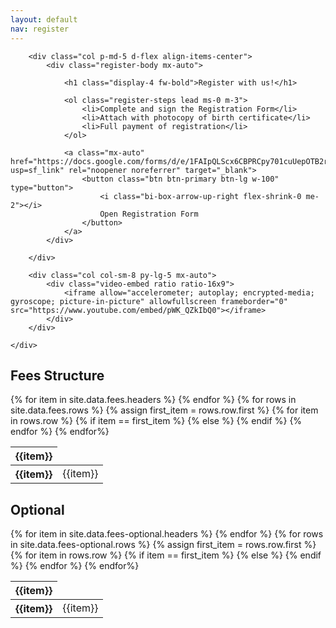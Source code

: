 ```yaml
---
layout: default
nav: register
---
```


<div class="container-fluid my-4 my-xl-5">
    <div class="col-xl-10 mx-auto row row-cols-1 row-cols-lg-2 g-4">

        <div class="col p-md-5 d-flex align-items-center">
            <div class="register-body mx-auto">

                <h1 class="display-4 fw-bold">Register with us!</h1>

                <ol class="register-steps lead ms-0 m-3">
                    <li>Complete and sign the Registration Form</li>
                    <li>Attach with photocopy of birth certificate​</li>
                    <li>Full payment of registration</li>
                </ol>

                <a class="mx-auto" href="https://docs.google.com/forms/d/e/1FAIpQLScx6CBPRCpy701cuUepOTB2r7_d0DdaYDuIRtPN5U5OtV7phQ/viewform?usp=sf_link" rel="noopener noreferrer" target="_blank">
                    <button class="btn btn-primary btn-lg w-100" type="button">
                        <i class="bi-box-arrow-up-right flex-shrink-0 me-2"></i>
                        Open Registration Form
                    </button>
                </a>
            </div>

        </div>

        <div class="col col-sm-8 py-lg-5 mx-auto">
            <div class="video-embed ratio ratio-16x9">
                <iframe allow="accelerometer; autoplay; encrypted-media; gyroscope; picture-in-picture" allowfullscreen frameborder="0" src="https://www.youtube.com/embed/pWK_QZkIbQ0"></iframe>
            </div>
        </div>

    </div>
</div>


<div class="container-md py-4 table-responsive">
    <h2 class="display-4">Fees Structure</h2>
    <table class="align-middle">
        <thead>
            {% for item in site.data.fees.headers %}
                <th class="bg-red" scope="col">
                    {{item}}
                </th>
            {% endfor %}
        </thead>
        <tbody class="table-group-divider">
            {% for rows in site.data.fees.rows %}
                <tr>
                    {% assign first_item = rows.row.first %}
                    {% for item in rows.row %}
                        {% if item == first_item %}
                            <th>{{item}}</th>
                        {% else %}
                            <td>{{item}}</td>
                        {% endif %}
                    {% endfor %}
                </tr>
			{% endfor%}
        </tbody>
    </table>
</div>


<div class="container-md py-4 table-responsive">
    <h2 class="display-4">Optional</h2>
    <table class="align-middle">
        <thead>
            {% for item in site.data.fees-optional.headers %}
                <th class="bg-blue" scope="col">
                    {{item}}
                </th>
            {% endfor %}
        </thead>
        <tbody class="table-group-divider">
            {% for rows in site.data.fees-optional.rows %}
                <tr>
                    {% assign first_item = rows.row.first %}
                    {% for item in rows.row %}
                        {% if item == first_item %}
                            <th>{{item}}</th>
                        {% else %}
                            <td>{{item}}</td>
                        {% endif %}
                    {% endfor %}
                </tr>
			{% endfor%}
        </tbody>
    </table>
</div>

